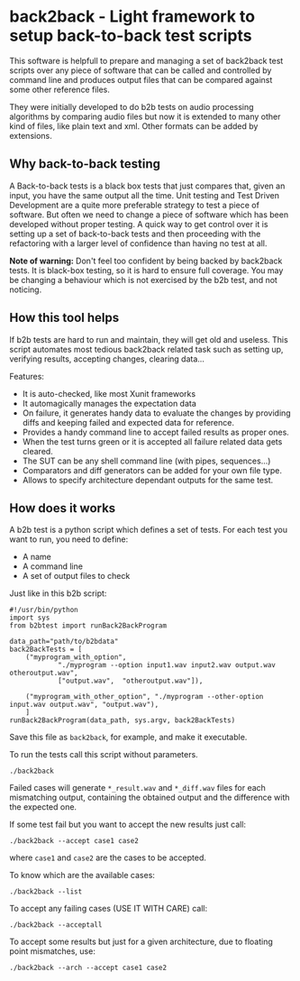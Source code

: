 back2back - Light framework to setup back-to-back test scripts
==============================================================

This software is helpfull to prepare and managing a set 
of back2back test scripts over any piece of software 
that can be called and controlled by command line and
produces output files that can be compared against
some other reference files.

They were initially developed to do b2b tests on audio
processing algorithms by comparing audio files but now 
it is extended to many other kind of files, like plain
text and xml. Other formats can be added by extensions.

Why back-to-back testing
------------------------

A Back-to-back tests is a black box tests that just compares
that, given an input, you have the same output all the time.
Unit testing and Test Driven Development are a quite more
preferable strategy to test a piece of software.
But often we need to change a piece of software which has
been developed without proper testing.
A quick way to get control over it is setting up a set of
back-to-back tests and then proceeding with the
refactoring with a larger level of confidence than having
no test at all.

**Note of warning:**
Don't feel too confident by being backed by back2back tests.
It is black-box testing, so it is hard to ensure full coverage.
You may be changing a behaviour which is not exercised
by the b2b test, and not noticing.


How this tool helps
-------------------

If b2b tests are hard to run and maintain,
they will get old and useless.
This script automates most tedious back2back
related task such as setting up, verifying results,
accepting changes, clearing data...

Features:
* It is auto-checked, like most Xunit frameworks
* It automagically manages the expectation data
* On failure, it generates handy data to evaluate
	the changes by providing diffs and keeping
	failed and expected data for reference.
* Provides a handy command line to accept failed 
  results as proper ones.
* When the test turns green or it is accepted all 
  failure related data gets cleared.
* The SUT can be any shell command line (with pipes, sequences...)
* Comparators and diff generators can be added for your own file type.
* Allows to specify architecture dependant outputs for the same test.

How does it works
-----------------

A b2b test is a python script which defines a set of tests.
For each test you want to run, you need to define:
* A name
* A command line
* A set of output files to check

Just like in this b2b script:

	#!/usr/bin/python
	import sys
	from b2btest import runBack2BackProgram

	data_path="path/to/b2bdata"
	back2BackTests = [
		("myprogram_with_option",
				"./myprogram --option input1.wav input2.wav output.wav otheroutput.wav",
				["output.wav",	"otheroutput.wav"]),
				
		("myprogram_with_other_option",	"./myprogram --other-option input.wav output.wav", "output.wav"),
		]
	runBack2BackProgram(data_path, sys.argv, back2BackTests)

Save this file as `back2back`, for example, and make it executable.

To run the tests call this script without parameters.

	./back2back

Failed cases will generate `*_result.wav` and `*_diff.wav`
files for each mismatching output, containing the
obtained output and the difference with the expected one.

If some test fail but you want to accept the new results
just call:

	./back2back --accept case1 case2

where `case1` and `case2` are the cases to be accepted.

To know which are the available cases:

	./back2back --list

To accept any failing cases (USE IT WITH CARE) call:

	./back2back --acceptall

To accept some results but just for a given architecture,
due to floating point mismatches, use:

	./back2back --arch --accept case1 case2






